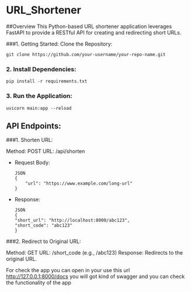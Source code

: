 # URL_Shortener

##Overview
This Python-based URL shortener application leverages FastAPI 
to provide a RESTful API for creating and redirecting short URLs.

###1. Getting Started:
Clone the Repository:
```
git clone https://github.com/your-username/your-repo-name.git
```

### 2. Install Dependencies:
```
pip install -r requirements.txt
```

### 3. Run the Application:
```
uvicorn main:app --reload

```


## API Endpoints:
###1. Shorten URL:

Method: POST
URL: /api/shorten
* Request Body:
    ```
    JSON    
    {
        "url": "https://www.example.com/long-url"
    }
    ```
* Response:
    ```
    JSON
    {
    "short_url": "http://localhost:8000/abc123",
    "short_code": "abc123"
    } 
  ```
  
###2. Redirect to Original URL:

Method: GET
URL: /short_code (e.g., /abc123)
Response: Redirects to the original URL.


For check the app you can open in your use this url http://127.0.0.1:8000/docs
you will got kind of swagger and you can check the functionality of the app
